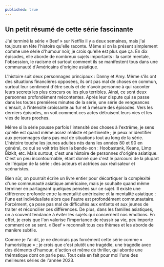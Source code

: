 ```yaml
---
published: true
---
```

## Un petit résumé de cette série fascinante

J'ai terminé la série « Beef » sur Netflix il y a deux semaines, mais j'ai toujours en tête l'histoire qu'elle raconte. Même si on la présent simplement comme une série d'humour noir, je crois qu'elle est plus que ça. En dix épisodes, elle aborde de nombreux sujets importants : la santé mentale, l'obsession, le racisme et surtout comment ils se manifestent tous dans une communauté d'Américains d'origine asiatique.

L'histoire suit deux personnages principaux : Danny et Amy. Même s'ils ont des situations financières opposées, ils ont pas mal de choses en commun, surtout leur sentiment d'être seuls et de n'avoir personne à qui raconter leurs secrets les plus obscurs ou les plus terribles. Ainsi, ce sont deux personnes profondément mécontentes. Après leur dispute qui se passe dans les toutes premières minutes de la série, une série de vengeances s'ensuit, à l'intensité croissante au fur et à mésure des épisodes. Vers les derniers épisodes, on voit comment ces actes détruisent leurs vies et les vies de leurs proches.

Même si la série pousse parfois l'intensité des choses à l'extrême, je sens qu'elle est quand même assez réaliste et pertinente ; je peux m'identifier aux personnages dans pas mal de situations tout au long de la série. L'histoire touche les jeunes adultes nés dans les années 80 et 90 en général, ce qui se voit très bien la bande-son  : Hoobastank, Keane, Limp Bizkit, etc. Mais surtout, c'est une histoire de personnes d'origine asiatique. C'est un peu incontournable, étant donné que c'est le parcours de la plupart de l'équipe de la série : des acteurs et actrices aux réalisateur et scénaristes.

Bien sûr, on pourrait écrire un livre entier pour décortiquer la complexité d'une communauté asiatique américaine, mais je souhaite quand même terminer en partageant quelques pensées sur ce sujet. Il existe une différence profonde entre la mentalité américaine et la mentalité asiatique : l'une est individualiste alors que l'autre est profondément communautaire. Forcément, ça pose pas mal de difficultés aux enfants et aux jeunes de traiter et réconcilier ces différences. De plus, dans les familles asiatiques, on a souvent tendance à éviter les sujets qui concernent nos émotions. En effet, je crois que l'on valorise l'importance de réussir sa vie, peu importe comment on se sent. « Beef » reconnaît tous ces thèmes et les aborde de manière subtile.

Comme je l'ai dit, je ne décrirais pas forcément cette série comme « humoristique » ; je crois que c'est plutôt une tragédie, une tragédie avec des éléments d'humour, d'action et même de thriller, qui aborde une thématique dont on parle peu. Tout cela en fait pour moi l'une des meilleures séries de l'année 2023.
